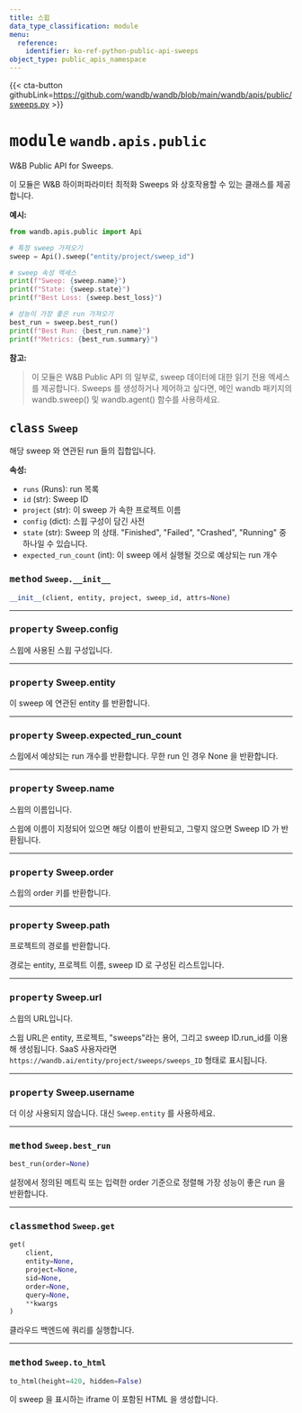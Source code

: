 ```yaml
---
title: 스윕
data_type_classification: module
menu:
  reference:
    identifier: ko-ref-python-public-api-sweeps
object_type: public_apis_namespace
---
```


{{< cta-button githubLink=https://github.com/wandb/wandb/blob/main/wandb/apis/public/sweeps.py >}}




# <kbd>module</kbd> `wandb.apis.public`
W&B Public API for Sweeps.

이 모듈은 W&B 하이퍼파라미터 최적화 Sweeps 와 상호작용할 수 있는 클래스를 제공합니다.


**예시:**
 ```python
from wandb.apis.public import Api

# 특정 sweep 가져오기
sweep = Api().sweep("entity/project/sweep_id")

# sweep 속성 엑세스
print(f"Sweep: {sweep.name}")
print(f"State: {sweep.state}")
print(f"Best Loss: {sweep.best_loss}")

# 성능이 가장 좋은 run 가져오기
best_run = sweep.best_run()
print(f"Best Run: {best_run.name}")
print(f"Metrics: {best_run.summary}")
```

**참고:**

> 이 모듈은 W&B Public API 의 일부로, sweep 데이터에 대한 읽기 전용 엑세스를 제공합니다. Sweeps 를 생성하거나 제어하고 싶다면, 메인 wandb 패키지의 wandb.sweep() 및 wandb.agent() 함수를 사용하세요.

## <kbd>class</kbd> `Sweep`
해당 sweep 와 연관된 run 들의 집합입니다.


**속성:**

 - `runs` (Runs):  run 목록
 - `id` (str):  Sweep ID
 - `project` (str):  이 sweep 가 속한 프로젝트 이름
 - `config` (dict): 스윕 구성이 담긴 사전
 - `state` (str):  Sweep 의 상태. "Finished", "Failed", "Crashed", "Running" 중 하나일 수 있습니다.
 - `expected_run_count` (int):  이 sweep 에서 실행될 것으로 예상되는 run 개수

### <kbd>method</kbd> `Sweep.__init__`

```python
__init__(client, entity, project, sweep_id, attrs=None)
```



---

### <kbd>property</kbd> Sweep.config

스윕에 사용된 스윕 구성입니다.

---

### <kbd>property</kbd> Sweep.entity

이 sweep 에 연관된 entity 를 반환합니다.

---

### <kbd>property</kbd> Sweep.expected_run_count

스윕에서 예상되는 run 개수를 반환합니다. 무한 run 인 경우 None 을 반환합니다.

---

### <kbd>property</kbd> Sweep.name

스윕의 이름입니다.

스윕에 이름이 지정되어 있으면 해당 이름이 반환되고, 그렇지 않으면 Sweep ID 가 반환됩니다.

---

### <kbd>property</kbd> Sweep.order

스윕의 order 키를 반환합니다.

---

### <kbd>property</kbd> Sweep.path

프로젝트의 경로를 반환합니다.

경로는 entity, 프로젝트 이름, sweep ID 로 구성된 리스트입니다.

---

### <kbd>property</kbd> Sweep.url

스윕의 URL입니다.

스윕 URL은 entity, 프로젝트, "sweeps"라는 용어, 그리고 sweep ID.run_id를 이용해 생성됩니다. SaaS 사용자라면 `https://wandb.ai/entity/project/sweeps/sweeps_ID` 형태로 표시됩니다.

---

### <kbd>property</kbd> Sweep.username

더 이상 사용되지 않습니다. 대신 `Sweep.entity` 를 사용하세요.


---

### <kbd>method</kbd> `Sweep.best_run`

```python
best_run(order=None)
```

설정에서 정의된 메트릭 또는 입력한 order 기준으로 정렬해 가장 성능이 좋은 run 을 반환합니다.

---

### <kbd>classmethod</kbd> `Sweep.get`

```python
get(
    client,
    entity=None,
    project=None,
    sid=None,
    order=None,
    query=None,
    **kwargs
)
```

클라우드 백엔드에 쿼리를 실행합니다.

---


### <kbd>method</kbd> `Sweep.to_html`

```python
to_html(height=420, hidden=False)
```

이 sweep 을 표시하는 iframe 이 포함된 HTML 을 생성합니다.